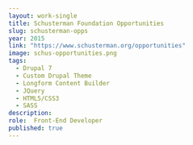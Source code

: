 ```yaml
---
layout: work-single
title: Schusterman Foundation Opportunities
slug: schusterman-opps
year: 2015
link: "https://www.schusterman.org/opportunities"
image: schus-opportunities.png
tags:
  - Drupal 7
  - Custom Drupal Theme
  - Longform Content Builder
  - JQuery
  - HTML5/CSS3
  - SASS
description:
role:  Front-End Developer
published: true
---
```


